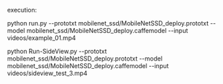 execution:

python run.py --prototxt mobilenet_ssd/MobileNetSSD_deploy.prototxt --model mobilenet_ssd/MobileNetSSD_deploy.caffemodel --input videos/example_01.mp4

python Run-SideView.py --prototxt mobilenet_ssd/MobileNetSSD_deploy.prototxt --model mobilenet_ssd/MobileNetSSD_deploy.caffemodel --input videos/sideview_test_3.mp4